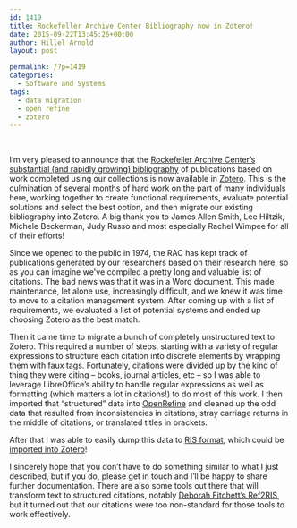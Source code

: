 ```yaml
---
id: 1419
title: Rockefeller Archive Center Bibliography now in Zotero!
date: 2015-09-22T13:45:26+00:00
author: Hillel Arnold
layout: post

permalink: /?p=1419
categories:
  - Software and Systems
tags:
  - data migration
  - open refine
  - zotero
---
```

&nbsp;

I’m very pleased to announce that the [Rockefeller Archive Center’s substantial (and rapidly growing) bibliography](https://www.zotero.org/groups/rac) of publications based on work completed using our collections is now available in [Zotero](https://www.zotero.org/). This is the culmination of several months of hard work on the part of many individuals here, working together to create functional requirements, evaluate potential solutions and select the best option, and then migrate our existing bibliography into Zotero. <!--more-->A big thank you to James Allen Smith, Lee Hiltzik, Michele Beckerman, Judy Russo and most especially Rachel Wimpee for all of their efforts!

Since we opened to the public in 1974, the RAC has kept track of publications generated by our researchers based on their research here, so as you can imagine we've compiled a pretty long and valuable list of citations. The bad news was that it was in a Word document. This made maintenance, let alone use, increasingly difficult, and we knew it was time to move to a citation management system. After coming up with a list of requirements, we evaluated a list of potential systems and ended up choosing Zotero as the best match.

Then it came time to migrate a bunch of completely unstructured text to Zotero. This required a number of steps, starting with a variety of regular expressions to structure each citation into discrete elements by wrapping them with faux tags. Fortunately, citations were divided up by the kind of thing they were citing – books, journal articles, etc – so I was able to leverage LibreOffice’s ability to handle regular expressions as well as formatting (which matters a lot in citations!) to do most of this work. I then imported that “structured” data into [OpenRefine](http://openrefine.org/) and cleaned up the odd data that resulted from inconsistencies in citations, stray carriage returns in the middle of citations, or translated titles in brackets.

After that I was able to easily dump this data to [RIS format](https://en.wikipedia.org/wiki/RIS_(file_format)), which could be [imported into Zotero](https://www.zotero.org/groups/rac/items)!

I sincerely hope that you don’t have to do something similar to what I just described, but if you do, please get in touch and I’ll be happy to share further documentation. There are also some tools out there that will transform text to structured citations, notably [Deborah Fitchett’s Ref2RIS](http://www.deborahfitchett.com/toys/ref2ris/), but it turned out that our citations were too non-standard for those tools to work effectively.

&nbsp;

&nbsp;

&nbsp;

&nbsp;